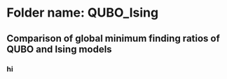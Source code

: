 # Folder name: QUBO_Ising 
## Comparison of global minimum finding ratios of QUBO and Ising models
### hi
